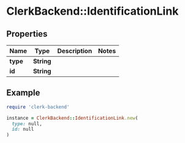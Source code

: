 # ClerkBackend::IdentificationLink

## Properties

| Name | Type | Description | Notes |
| ---- | ---- | ----------- | ----- |
| **type** | **String** |  |  |
| **id** | **String** |  |  |

## Example

```ruby
require 'clerk-backend'

instance = ClerkBackend::IdentificationLink.new(
  type: null,
  id: null
)
```

